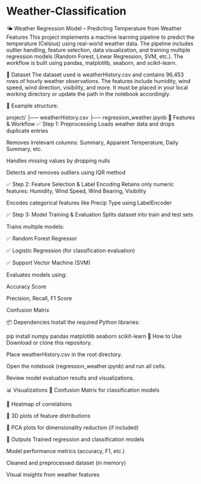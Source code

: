 # Weather-Classification
🌤️ Weather Regression Model – Predicting Temperature from Weather Features
This project implements a machine learning pipeline to predict the temperature (Celsius) using real-world weather data. The pipeline includes outlier handling, feature selection, data visualization, and training multiple regression models (Random Forest, Linear Regression, SVM, etc.). The workflow is built using pandas, matplotlib, seaborn, and scikit-learn.

📂 Dataset
The dataset used is weatherHistory.csv and contains 96,453 rows of hourly weather observations. The features include humidity, wind speed, wind direction, visibility, and more. It must be placed in your local working directory or update the path in the notebook accordingly.

📁 Example structure:

project/
├── weatherHistory.csv
├── regression_weather.ipynb
🚀 Features & Workflow
✅ Step 1: Preprocessing
Loads weather data and drops duplicate entries

Removes irrelevant columns: Summary, Apparent Temperature, Daily Summary, etc.

Handles missing values by dropping nulls

Detects and removes outliers using IQR method

✅ Step 2: Feature Selection & Label Encoding
Retains only numeric features: Humidity, Wind Speed, Wind Bearing, Visibility

Encodes categorical features like Precip Type using LabelEncoder

✅ Step 3: Model Training & Evaluation
Splits dataset into train and test sets

Trains multiple models:

✅ Random Forest Regressor

✅ Logistic Regression (for classification evaluation)

✅ Support Vector Machine (SVM)

Evaluates models using:

Accuracy Score

Precision, Recall, F1 Score

Confusion Matrix

📦 Dependencies
Install the required Python libraries:

pip install numpy pandas matplotlib seaborn scikit-learn
🧠 How to Use
Download or clone this repository.

Place weatherHistory.csv in the root directory.

Open the notebook (regression_weather.ipynb) and run all cells.

Review model evaluation results and visualizations.

📊 Visualizations
📌 Confusion Matrix for classification models

📌 Heatmap of correlations

📌 3D plots of feature distributions

📌 PCA plots for dimensionality reduction (if included)

📝 Outputs
Trained regression and classification models

Model performance metrics (accuracy, F1, etc.)

Cleaned and preprocessed dataset (in memory)

Visual insights from weather features

